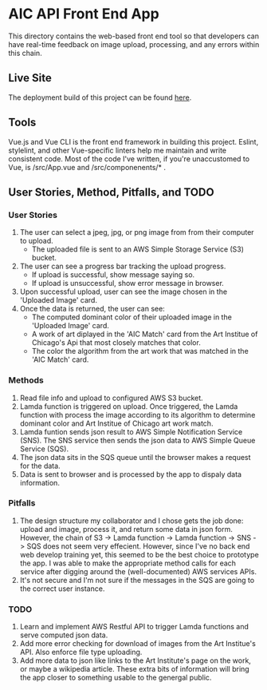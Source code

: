 # AIC API Front End App

This directory contains the web-based front end tool so that developers can have
real-time feedback on image upload, processing, and any errors within this
chain.

## Live Site

The deployment build of this project can be found
[here](https://bradleyhop.github.io/scratch-aic).

## Tools

Vue.js and Vue CLI is the front end framework in building this project. Eslint,
stylelint, and other Vue-specific linters help me maintain and write consistent
code. Most of the code I've written, if you're unaccustomed to Vue, is
/src/App.vue and /src/componenents/* .

## User Stories, Method, Pitfalls, and TODO

### User Stories

1. The user can select a jpeg, jpg, or png image from from their computer to upload.
    * The uploaded file is sent to an AWS Simple Storage Service (S3) bucket.
2. The user can see a progress bar tracking the upload progress.
    * If upload is successful, show message saying so.
    * If upload is unsuccessful, show error message in browser.
3. Upon successful upload, user can see the image chosen in the 'Uploaded Image'
   card.
4. Once the data is returned, the user can see:
    * The computed dominant color of their uploaded image in the 'Uploaded
        Image' card.
    * A work of art diplayed in the 'AIC Match' card from the Art Institue of
        Chicago's Api that most closely matches that color.
    * The color the algorithm from the art work that was matched in the 'AIC
        Match' card.

### Methods

1. Read file info and upload to configured AWS S3 bucket.
2. Lamda function is triggered on upload. Once triggered, the Lamda function
   with process the image according to its algorithm to determine dominant color
   and Art Institue of Chicago art work match.
3. Lamda funtion sends json result to AWS Simple Notification Service (SNS). The
   SNS service then sends the json data to AWS Simple Queue Service (SQS).
4. The json data sits in the SQS queue until the browser makes a request for the
   data.
5. Data is sent to browser and is processed by the app to dispaly data
   information.

### Pitfalls
1. The design structure my collaborator and I chose gets the job done: upload
   and image, process it, and return some data in json form. However, the chain
   of S3 -> Lamda function -> Lamda function -> SNS -> SQS does not seem very
   effecient. However, since I've no back end web develop training yet, this
   seemed to be the best choice to prototype the app. I was able to make the
   appropriate method calls for each service after digging around the
   (well-documented) AWS services APIs.
2. It's not secure and I'm not sure if the messages in the SQS are going to the
   correct user instance.

### TODO
1. Learn and implement AWS Restful API to trigger Lamda functions and serve
   computed json data.
2. Add more error checking for download of images from the Art Institue's API.
   Also enforce file type uploading.
3. Add more data to json like links to the Art Institute's page on the work, or
   maybe a wikipedia article. These extra bits of information will bring the app
   closer to something usable to the genergal public.
